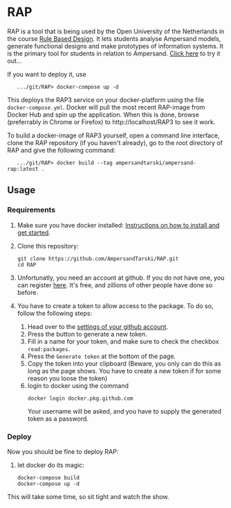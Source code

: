 # RAP
RAP is a tool that is being used by the Open University of the Netherlands in the course [Rule Based Design](http://portal.ou.nl/web/ontwerpen-met-bedrijfsregels). It lets students analyse Ampersand models, generate functional designs and make prototypes of information systems. It is the primary tool for students in relation to Ampersand. [Click here](http://ampersand.tarski.nl/RAP3/) to try it out...

If you want to deploy it, use
```
   .../git/RAP> docker-compose up -d
```
This deploys the RAP3 service on your docker-platform using the file ``docker-compose.yml``. Docker will pull the most recent RAP-image from Docker Hub and spin up the application. When this is done, browse (preferrably in Chrome or Firefox) to http://localhost/RAP3 to see it work.

To build a docker-image of RAP3 yourself, open a command line interface, clone the RAP repository (if you haven't already), go to the root directory of RAP and give the following command:
```
   .../git/RAP> docker build --tag ampersandtarski/ampersand-rap:latest .
```

## Usage

### Requirements

 1) Make sure you have docker installed: [Instructions on how to install and get started](https://youtu.be/lvt6TC_IZRI?t=99).
 2) Clone this repository:
    ~~~
    git clone https://github.com/AmpersandTarski/RAP.git
    cd RAP
    ~~~

 3) Unfortunatly, you need an account at github. If you do not have one, you can register [here](https://github.com/). It's free, and zillions of other people have done so before.
 4) You have to create a token to allow access to the package. To do so, follow the following steps:
    1) Head over to the [settings of your github account](https://github.com/settings/tokens).
    2) Press the button to generate a new token.
    3) Fill in a name for your token, and make sure to check the checkbox `read:packages`.
    4) Press the `Generate token` at the bottom of the page.
    5) Copy the token into your clipboard (Beware, you only can do this as long as the page shows. You have to create a new token if for some reason you loose the token)
    6) login to docker using the command
       ```
       docker login docker.pkg.github.com
       ```
       Your username will be asked, and you have to supply the generated token as a password. 

### Deploy

Now you should be fine to deploy RAP:
 1) let docker do its magic:
    ```
    docker-compose build
    docker-compose up -d
    ```
This will take some time, so sit tight and watch the show.

